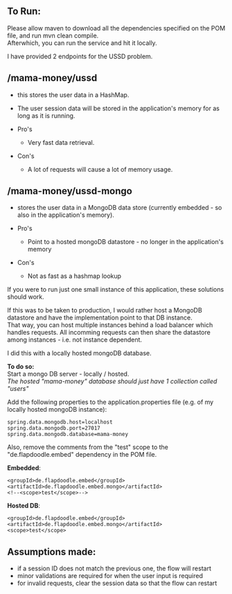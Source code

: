 To Run:
--

Please allow maven to download all the dependencies specified on the POM file, and run mvn clean compile.  
Afterwhich, you can run the service and hit it locally.

I have provided 2 endpoints for the USSD problem.

/mama-money/ussd
-

- this stores the user data in a HashMap.
- The user session data will be stored in the application's memory for as long as it is running.
- Pro's
	- Very fast data retrieval.

- Con's
	- A lot of requests will cause a lot of memory usage.


/mama-money/ussd-mongo
-

- stores the user data in a MongoDB data store (currently embedded - so also in the application's memory).
- Pro's
	- Point to a hosted mongoDB datastore - no longer in the application's memory

- Con's
	- Not as fast as a hashmap lookup


If you were to run just one small instance of this application, these solutions should work.


If this was to be taken to production, I would rather host a MongoDB datastore and have the implementation point to that DB instance.  
That way, you can host multiple instances behind a load balancer which handles requests.
All incomming requests can then share the datastore among instances - i.e. not instance dependent.

I did this with a locally hosted mongoDB database.  


__To do so:__  
Start a mongo DB server - locally / hosted.  
_The hosted "mama-money" database should just have 1 collection called "users"_

Add the following properties to the application.properties file (e.g. of my locally hosted mongoDB instance):
```
spring.data.mongodb.host=localhost
spring.data.mongodb.port=27017
spring.data.mongodb.database=mama-money
```

Also, remove the comments from the "test" scope to the "de.flapdoodle.embed" dependency in the POM file.  

__Embedded__:
```
<groupId>de.flapdoodle.embed</groupId>
<artifactId>de.flapdoodle.embed.mongo</artifactId>
<!--<scope>test</scope>-->
```

__Hosted DB__:
```
<groupId>de.flapdoodle.embed</groupId>
<artifactId>de.flapdoodle.embed.mongo</artifactId>
<scope>test</scope>
```




Assumptions made:
--
- if a session ID does not match the previous one, the flow will restart
- minor validations are required for when the user input is required
- for invalid requests, clear the session data so that the flow can restart
